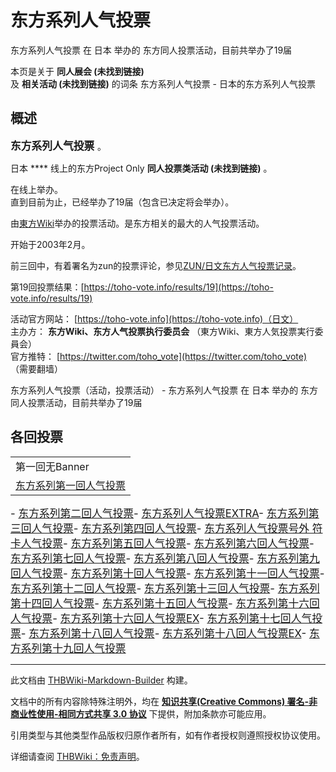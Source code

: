 # 东方系列人气投票

<!-- source html: G:\repos\THBWiki-Markdown-Builder\THBWikiMarkdown\Temp\main\f\f2\ns0%3A%E4%B8%9C%E6%96%B9%E7%B3%BB%E5%88%97%E4%BA%BA%E6%B0%94%E6%8A%95%E7%A5%A8.html -->

东方系列人气投票 在 日本 举办的  东方同人投票活动，目前共举办了19届

本页是关于 **同人展会 (未找到链接)**   
及 **相关活动 (未找到链接)** 的词条
东方系列人气投票 - 日本的东方系列人气投票
## 概述
  
<big> **东方系列人气投票** </big>。  
  
  
  
  
日本 **** 线上的东方Project Only **同人投票类活动 (未找到链接)** 。  
  
在线上举办。  
直到目前为止，已经举办了19届（包含已决定将会举办）。  
  
由[東方Wiki](http://thwiki.info/)举办的投票活动。是东方相关的最大的人气投票活动。  

  
  
开始于2003年2月。  

前三回中，有着署名为zun的投票评论，参见[ZUN/日文东方人气投票记录](./ZUN-日文东方人气投票记录.md)。  

  
  

第19回投票结果：[https://toho-vote.info/results/19](https://toho-vote.info/results/19)  
  
  
  
  
  
  
活动官方网站： [https://toho-vote.info](https://toho-vote.info)（日文）   
主办方： **东方Wiki、东方人气投票执行委员会** （東方Wiki、東方人気投票実行委員会）  
官方推特： [https://twitter.com/toho_vote](https://twitter.com/toho_vote) （需要翻墙）  
  
东方系列人气投票（活动，投票活动） - 东方系列人气投票 在 日本 举办的  东方同人投票活动，目前共举办了19届
## 各回投票
  
<big>
</big>  
<big>
<table>
<tbody><tr>
<td>第一回无Banner
</td></tr>
<tr>
<td><a href="./东方系列人气投票-第一回.md" title="东方系列人气投票/第一回">东方系列第一回人气投票</a>
</td></tr></tbody></table>

</big><big>- [](./东方系列人气投票-第二回.md)[东方系列第二回人气投票](./东方系列人气投票-第二回.md)- [](./东方系列人气投票-EXTRA.md)[东方系列人气投票EXTRA](./东方系列人气投票-EXTRA.md)- [](./东方系列人气投票-第三回.md)[东方系列第三回人气投票](./东方系列人气投票-第三回.md)- [](./东方系列人气投票-第四回.md)[东方系列第四回人气投票](./东方系列人气投票-第四回.md)- [](./东方系列人气投票-符卡人气投票.md)[东方系列人气投票号外 符卡人气投票](./东方系列人气投票-符卡人气投票.md)- [](./东方系列人气投票-第五回.md)[东方系列第五回人气投票](./东方系列人气投票-第五回.md)- [](./东方系列人气投票-第六回.md)[东方系列第六回人气投票](./东方系列人气投票-第六回.md)- [](./东方系列人气投票-第七回.md)[东方系列第七回人气投票](./东方系列人气投票-第七回.md)- [](./东方系列人气投票-第八回.md)[东方系列第八回人气投票](./东方系列人气投票-第八回.md)- [](./东方系列人气投票-第九回.md)[东方系列第九回人气投票](./东方系列人气投票-第九回.md)- [](./东方系列人气投票-第十回.md)[东方系列第十回人气投票](./东方系列人气投票-第十回.md)- [](./东方系列人气投票-第十一回.md)[东方系列第十一回人气投票](./东方系列人气投票-第十一回.md)- [](./东方系列人气投票-第十二回.md)[东方系列第十二回人气投票](./东方系列人气投票-第十二回.md)- [](./东方系列人气投票-第十三回.md)[东方系列第十三回人气投票](./东方系列人气投票-第十三回.md)- [](./东方系列人气投票-第十四回.md)[东方系列第十四回人气投票](./东方系列人气投票-第十四回.md)- [](./东方系列人气投票-第十五回.md)[东方系列第十五回人气投票](./东方系列人气投票-第十五回.md)- [](./东方系列人气投票-第十六回.md)[东方系列第十六回人气投票](./东方系列人气投票-第十六回.md)- [](./东方系列人气投票-第十六回EX.md)[东方系列第十六回人气投票EX](./东方系列人气投票-第十六回EX.md)- [](./东方系列人气投票-第十七回.md)[东方系列第十七回人气投票](./东方系列人气投票-第十七回.md)- [](./东方系列人气投票-第十八回.md)[东方系列第十八回人气投票](./东方系列人气投票-第十八回.md)- [](./东方系列人气投票-第十八回EX.md)[东方系列第十八回人气投票EX](./东方系列人气投票-第十八回EX.md)- [](./东方系列人气投票-第十九回.md)[东方系列第十九回人气投票](./东方系列人气投票-第十九回.md)
</big><big></big>  
<big></big>
  


  
  

  

  
  






---

此文档由 [THBWiki-Markdown-Builder](https://github.com/Delsin-Yu/THBWiki-Markdown-Builder) 构建。

文档中的所有内容除特殊注明外，均在 [**知识共享(Creative Commons) 署名-非商业性使用-相同方式共享 3.0 协议**](https://creativecommons.org/licenses/by-sa/3.0/deed.zh-hans) 下提供，附加条款亦可能应用。

引用类型与其他类型作品版权归原作者所有，如有作者授权则遵照授权协议使用。

详细请查阅 [THBWiki：免责声明](https://thbwiki.cc/THBWiki:%E5%85%8D%E8%B4%A3%E5%A3%B0%E6%98%8E)。

